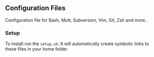 Configuration Files
-------------------

Configuration file for Bash, Mutt, Subversion, Vim, Git, Zsh and more..

### Setup

To install run the `setup.sh`. It will automatically create symbolic links to these files in your home folder.
